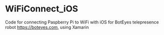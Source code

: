 # WiFiConnect_iOS
Code for connecting Paspberry Pi to WiFi with iOS for BotEyes telepresence robot https://boteyes.com, using Xamarin
